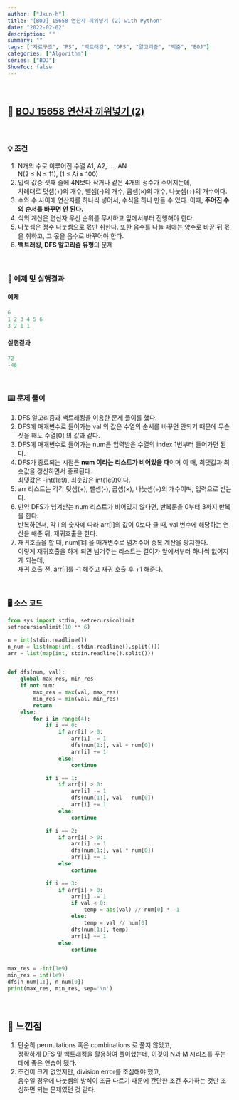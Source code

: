 ```yaml
---
author: ["Jxun-h"]
title: "[BOJ] 15658 연산자 끼워넣기 (2) with Python"
date: "2022-02-02"
description: ""
summary: ""
tags: ["자료구조", "PS", "백트래킹", "DFS", "알고리즘", "백준", "BOJ"]
categories: ["Algorithm"]
series: ["BOJ"]
ShowToc: false
---
```


<br>

## 📌 <a href="https://www.acmicpc.net/problem/15658" target="_blank">BOJ 15658 연산자 끼워넣기 (2)</a>

<br>

### 💡 조건

1.  N개의 수로 이루어진 수열 A1, A2, ..., AN  
    N(2 ≤ N ≤ 11), (1 ≤ Ai ≤ 100)
2.  입력 값중 셋째 줄에 4N보다 작거나 같은 4개의 정수가 주어지는데,  
    차례대로 덧셈(+)의 개수, 뺄셈(-)의 개수, 곱셈(×)의 개수, 나눗셈(÷)의 개수이다.
3.  수와 수 사이에 연산자를 하나씩 넣어서, 수식을 하나 만들 수 있다. 이때, **주어진 수의 순서를 바꾸면 안 된다.**
4.  식의 계산은 연산자 우선 순위를 무시하고 앞에서부터 진행해야 한다.
5.  나눗셈은 정수 나눗셈으로 몫만 취한다. 또한 음수를 나눌 때에는 양수로 바꾼 뒤 몫을 취하고, 그 몫을 음수로 바꾸어야 한다.
6.  **백트래킹, DFS 알고리즘 유형**의 문제

<br>

### 🔖 예제 및 실행결과

#### 예제

```py
6
1 2 3 4 5 6
3 2 1 1
```

#### 실행결과

```py
72
-48
```

<br>

### ⌨️ 문제 풀이

1.  DFS 알고리즘과 백트래킹을 이용한 문제 풀이를 했다.
2.  DFS에 매개변수로 들어가는 val 의 값은 수열의 순서를 바꾸면 안되기 때문에 무슨 짓을 해도 수열\[0\] 의 값과 같다.
3.  DFS에 매개변수로 들어가는 num은 입력받은 수열의 index 1번부터 들어가면 된다.
4.  DFS가 종료되는 시점은 **num 이라는 리스트가 비어있을 때**이며 이 때, 최댓값과 최솟값을 갱신하면서 종료된다.  
    최댓값은 -int(1e9), 최솟값은 int(1e9)이다.
5.  arr 리스트는 각각 덧셈(+), 뺄셈(-), 곱셈(×), 나눗셈(÷)의 개수이며, 입력으로 받는다.
6.  만약 DFS가 넘겨받는 num 리스트가 비어있지 않다면, 반복문을 0부터 3까지 반복을 한다.  
    반복하면서, 각 i 의 숫자에 따라 arr\[i\]의 값이 0보다 클 때, val 변수에 해당하는 연산을 해준 뒤, 재귀호출을 한다.
7.  재귀호출을 할 때, num\[1:\] 을 매개변수로 넘겨주어 중복 계산을 방지한다.  
    이렇게 재귀호출을 하게 되면 넘겨주는 리스트는 길이가 앞에서부터 하나씩 없어지게 되는데,  
    재귀 호출 전, arr\[i\]를 -1 해주고 재귀 호출 후 +1 해준다.

<br>

### 🖥 소스 코드

```py
from sys import stdin, setrecursionlimit
setrecursionlimit(10 ** 6)

n = int(stdin.readline())
n_num = list(map(int, stdin.readline().split()))
arr = list(map(int, stdin.readline().split()))


def dfs(num, val):
    global max_res, min_res
    if not num:
        max_res = max(val, max_res)
        min_res = min(val, min_res)
        return
    else:
        for i in range(4):
            if i == 0:
                if arr[i] > 0:
                    arr[i] -= 1
                    dfs(num[1:], val + num[0])
                    arr[i] += 1
                else:
                    continue

            if i == 1:
                if arr[i] > 0:
                    arr[i] -= 1
                    dfs(num[1:], val - num[0])
                    arr[i] += 1
                else:
                    continue

            if i == 2:
                if arr[i] > 0:
                    arr[i] -= 1
                    dfs(num[1:], val * num[0])
                    arr[i] += 1
                else:
                    continue

            if i == 3:
                if arr[i] > 0:
                    arr[i] -= 1
                    if val < 0:
                        temp = abs(val) // num[0] * -1
                    else:
                        temp = val // num[0]
                    dfs(num[1:], temp)
                    arr[i] += 1
                else:
                    continue


max_res = -int(1e9)
min_res = int(1e9)
dfs(n_num[1:], n_num[0])
print(max_res, min_res, sep='\n')
```

<br>

## 💾 느낀점

1.  단순히 permutations 혹은 combinations 로 풀지 않았고,  
    정확하게 DFS 및 백트래킹을 활용하여 풀이했는데, 이것이 N과 M 시리즈를 푸는데에 좋은 연습이 됐다.
2.  조건이 크게 없었지만, division error를 조심해야 했고,  
    음수일 경우에 나눗셈의 방식이 조금 다르기 때문에 간단한 조건 추가하는 것만 조심하면 되는 문제였던 것 같다.